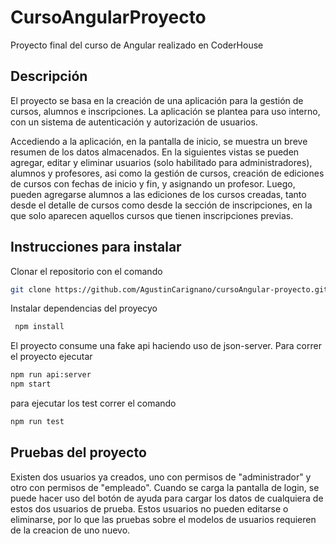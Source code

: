 # CursoAngularProyecto

Proyecto final del curso de Angular realizado en CoderHouse

## Descripción

El proyecto se basa en la creación de una aplicación para la gestión de cursos, alumnos e inscripciones. La aplicación se plantea para uso interno, con un sistema de autenticación y autorización de usuarios.

Accediendo a la aplicación, en la pantalla de inicio, se muestra un breve resumen de los datos almacenados. En la siguientes vistas se pueden agregar, editar y eliminar usuarios (solo habilitado para administradores), alumnos y profesores, asi como la gestión de cursos, creación de ediciones de cursos con fechas de inicio y fin, y asignando un profesor. Luego, pueden agregarse alumnos a las ediciones de los cursos creadas, tanto desde el detalle de cursos como desde la sección de inscripciones, en la que solo aparecen aquellos cursos que tienen inscripciones previas.

## Instrucciones para instalar

Clonar el repositorio con el comando

```bash
git clone https://github.com/AgustinCarignano/cursoAngular-proyecto.git
```

Instalar dependencias del proyecyo

```bash
 npm install
```

El proyecto consume una fake api haciendo uso de json-server. Para correr el proyecto ejecutar

```bash
npm run api:server
npm start
```

para ejecutar los test correr el comando

```bash
npm run test
```

## Pruebas del proyecto

Existen dos usuarios ya creados, uno con permisos de "administrador" y otro con permisos de "empleado". Cuando se carga la pantalla de login, se puede hacer uso del botón de ayuda para cargar los datos de cualquiera de estos dos usuarios de prueba. Estos usuarios no pueden editarse o eliminarse, por lo que las pruebas sobre el modelos de usuarios requieren de la creacion de uno nuevo.
